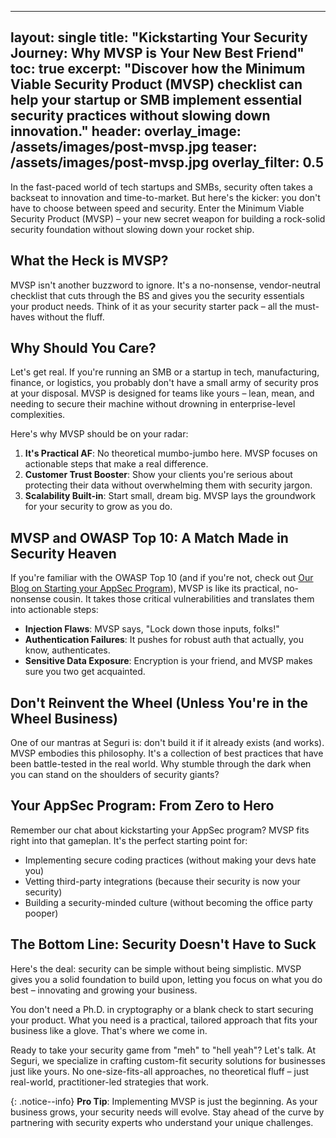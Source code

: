 
---
layout: single
title: "Kickstarting Your Security Journey: Why MVSP is Your New Best Friend"
toc: true
excerpt: "Discover how the Minimum Viable Security Product (MVSP) checklist can help your startup or SMB implement essential security practices without slowing down innovation."
header:
  overlay_image: /assets/images/post-mvsp.jpg
  teaser: /assets/images/post-mvsp.jpg
  overlay_filter: 0.5
---

In the fast-paced world of tech startups and SMBs, security often takes a backseat to innovation and time-to-market. But here's the kicker: you don't have to choose between speed and security. Enter the Minimum Viable Security Product (MVSP) – your new secret weapon for building a rock-solid security foundation without slowing down your rocket ship.

## What the Heck is MVSP?

MVSP isn't another buzzword to ignore. It's a no-nonsense, vendor-neutral checklist that cuts through the BS and gives you the security essentials your product needs. Think of it as your security starter pack – all the must-haves without the fluff.

## Why Should You Care?

Let's get real. If you're running an SMB or a startup in tech, manufacturing, finance, or logistics, you probably don't have a small army of security pros at your disposal. MVSP is designed for teams like yours – lean, mean, and needing to secure their machine without drowning in enterprise-level complexities.

Here's why MVSP should be on your radar:

1. **It's Practical AF**: No theoretical mumbo-jumbo here. MVSP focuses on actionable steps that make a real difference.
2. **Customer Trust Booster**: Show your clients you're serious about protecting their data without overwhelming them with security jargon.
3. **Scalability Built-in**: Start small, dream big. MVSP lays the groundwork for your security to grow as you do.

## MVSP and OWASP Top 10: A Match Made in Security Heaven

If you're familiar with the OWASP Top 10 (and if you're not, check out [Our Blog on Starting your AppSec Program](https://seguri.io/blog/Starting-your-Application-Security-Program)), MVSP is like its practical, no-nonsense cousin. It takes those critical vulnerabilities and translates them into actionable steps:

- **Injection Flaws**: MVSP says, "Lock down those inputs, folks!"
- **Authentication Failures**: It pushes for robust auth that actually, you know, authenticates.
- **Sensitive Data Exposure**: Encryption is your friend, and MVSP makes sure you two get acquainted.

## Don't Reinvent the Wheel (Unless You're in the Wheel Business)

One of our mantras at Seguri is: don't build it if it already exists (and works). MVSP embodies this philosophy. It's a collection of best practices that have been battle-tested in the real world. Why stumble through the dark when you can stand on the shoulders of security giants?

## Your AppSec Program: From Zero to Hero

Remember our chat about kickstarting your AppSec program? MVSP fits right into that gameplan. It's the perfect starting point for:

- Implementing secure coding practices (without making your devs hate you)
- Vetting third-party integrations (because their security is now your security)
- Building a security-minded culture (without becoming the office party pooper)

## The Bottom Line: Security Doesn't Have to Suck

Here's the deal: security can be simple without being simplistic. MVSP gives you a solid foundation to build upon, letting you focus on what you do best – innovating and growing your business.

You don't need a Ph.D. in cryptography or a blank check to start securing your product. What you need is a practical, tailored approach that fits your business like a glove. That's where we come in.

Ready to take your security game from "meh" to "hell yeah"? Let's talk. At Seguri, we specialize in crafting custom-fit security solutions for businesses just like yours. No one-size-fits-all approaches, no theoretical fluff – just real-world, practitioner-led strategies that work.

{: .notice--info}
**Pro Tip**: Implementing MVSP is just the beginning. As your business grows, your security needs will evolve. Stay ahead of the curve by partnering with security experts who understand your unique challenges.

